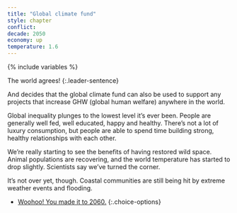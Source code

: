 ```yaml
---
title: "Global climate fund"
style: chapter
conflict: 
decade: 2050
economy: up
temperature: 1.6
---
```


{% include variables %}

The world agrees! 
{:.leader-sentence}

And decides that the global climate fund can also be used to support any projects that increase GHW (global human welfare) anywhere in the world.

Global inequality plunges to the lowest level it’s ever been. People are generally well fed, well educated, happy and healthy. There’s not a lot of luxury consumption, but people are able to spend time building strong, healthy relationships with each other.

We’re really starting to see the benefits of having restored wild space. Animal populations are recovering, and the world temperature has started to drop slightly. Scientists say we’ve turned the corner.

It’s not over yet, though. Coastal communities are still being hit by extreme weather events and flooding.

- [Woohoo! You made it to 2060.](part-page_2060-ecotopia.html)
{:.choice-options}
